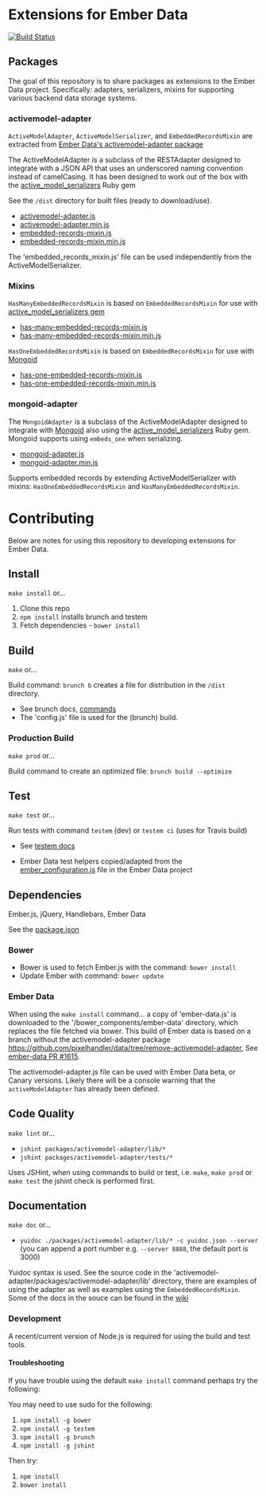 # Extensions for Ember Data

[![Build Status](https://travis-ci.org/pixelhandler/activemodel-adapter.png)](https://travis-ci.org/pixelhandler/activemodel-adapter)


## Packages

The goal of this repository is to share packages as extensions to the Ember Data project.
Specifically: adapters, serializers, mixins for supporting various backend data storage systems.


### activemodel-adapter

`ActiveModelAdapter`, `ActiveModelSerializer`, and `EmbeddedRecordsMixin` are extracted from
[Ember Data's activemodel-adapter package](https://github.com/emberjs/data/tree/master/packages/activemodel-adapter)

The ActiveModelAdapter is a subclass of the RESTAdapter designed to integrate
with a JSON API that uses an underscored naming convention instead of camelCasing.
It has been designed to work out of the box with the
[active_model_serializers](http://github.com/rails-api/active_model_serializers) Ruby gem

See the `/dist` directory for built files (ready to download/use).

* [activemodel-adapter.js](dist/activemodel-adapter.js)
* [activemodel-adapter.min.js](dist/activemodel-adapter.min.js)
* [embedded-records-mixin.js](dist/embedded-records-mixin.js)
* [embedded-records-mixin.min.js](dist/embedded-records-mixin.min.js)

The 'embedded_records_mixin.js' file can be used independently from the ActiveModelSerializer.

### Mixins

`HasManyEmbeddedRecordsMixin` is based on `EmbeddedRecordsMixin` for use with
[active_model_serializers gem](https://github.com/rails-api/active_model_serializers)

* [has-many-embedded-records-mixin.js](dist/has-many-embedded-records-mixin.js)
* [has-many-embedded-records-mixin.min.js](dist/has-many-embedded-records-mixin.min.js)

`HasOneEmbeddedRecordsMixin` is based on `EmbeddedRecordsMixin` for use with
[Mongoid](https://github.com/mongoid/mongoid)

* [has-one-embedded-records-mixin.js](dist/has-one-embedded-records-mixin.js)
* [has-one-embedded-records-mixin.min.js](dist/has-one-embedded-records-mixin.min.js)


### mongoid-adapter

The `MongoidAdapter` is a subclass of the ActiveModelAdapter designed to integrate
with [Mongoid](https://github.com/mongoid/mongoid) also using the 
[active_model_serializers](http://github.com/rails-api/active_model_serializers) Ruby gem. Mongoid supports using `embeds_one` when serializing.

* [mongoid-adapter.js](dist/mongoid-adapter.js)
* [mongoid-adapter.min.js](dist/mongoid-adapter.js)

Supports embedded records by extending ActiveModelSerializer with mixins: 
`HasOneEmbeddedRecordsMixin` and `HasManyEmbeddedRecordsMixin`.


# Contributing

Below are notes for using this repository to developing extensions for Ember Data.


## Install

`make install` or...

1. Clone this repo
1. `npm install` installs brunch and testem
1. Fetch dependencies - `bower install`


## Build

`make` or...

Build command: `brunch b` creates a file for distribution in the `/dist` directory.

* See brunch docs, [commands](https://github.com/brunch/brunch/blob/stable/docs/commands.md)
* The 'config.js' file is used for the (brunch) build.


### Production Build

`make prod` or...

Build command to create an optimized file: `brunch build --optimize`


## Test

`make test` or...

Run tests with command `testem` (dev) or `testem ci` (uses for Travis build)

* See [testem docs](https://github.com/airportyh/testem)

* Ember Data test helpers copied/adapted from the 
[ember_configuration.js](https://github.com/emberjs/data/blob/master/tests/ember_configuration.js) 
file in the Ember Data project


## Dependencies

Ember.js, jQuery, Handlebars, Ember Data

See the [package.json](package.json)


### Bower

* Bower is used to fetch Ember.js with the command: `bower install`
* Update Ember with command: `bower update`


### Ember Data

When using the `make install` command... a copy of 'ember-data.js' is downloaded to the 
'/bower_components/ember-data' directory, which replaces the file fetched via bower. 
This build of Ember data is based on a branch without the activemodel-adapter package <https://github.com/pixelhandler/data/tree/remove-activemodel-adapter>, See 
[ember-data PR #1615](https://github.com/emberjs/data/pull/1615).

The activemodel-adapter.js file can be used with Ember Data beta, or Canary versions. 
Likely there will be a console warning that the `activeModelAdapter` has already been defined.


## Code Quality

`make lint` or...

* `jshint packages/activemodel-adapter/lib/*`
* `jshint packages/activemodel-adapter/tests/*`

Uses JSHint, when using commands to build or test, i.e. `make`, `make prod` or `make test` the jshint check is performed first.


## Documentation

`make doc` or...

* `yuidoc ./packages/activemodel-adapter/lib/* -c yuidoc.json --server` (you can append a port number e.g. `--server 8888`, the default port is 3000)

Yuidoc syntax is used. See the source code in the 'activemodel-adapter/packages/activemodel-adapter/lib' directory, there are examples of using the adapter as well as examples using the `EmbeddedRecordsMixin`. Some of the docs in the souce can be found in the [wiki](https://github.com/pixelhandler/activemodel-adapter/wiki)


### Development

A recent/current version of Node.js is required for using the build and test tools.

#### Troubleshooting

If you have trouble using the default `make install` command perhaps try the following:

You may need to use sudo for the following:

1. `npm install -g bower`
1. `npm install -g testem`
1. `npm install -g brunch`
1. `npm install -g jshint`

Then try:

1. `npm install`
1. `bower install`
